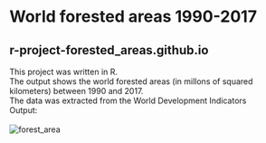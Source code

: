 # World forested areas 1990-2017
## r-project-forested_areas.github.io

This project was written in R. <br>
The output shows the world forested areas (in millons of squared kilometers) between 1990 and 2017. <br>
The data was extracted from the World Development Indicators <br>
Output: <br><br>
![forest_area](https://user-images.githubusercontent.com/54758161/135335244-878a65a6-6493-45bd-874f-107450c04a24.gif)
